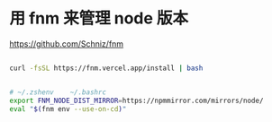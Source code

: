 # 用 fnm 来管理 node 版本

https://github.com/Schniz/fnm

```bash

curl -fsSL https://fnm.vercel.app/install | bash


# ~/.zshenv    ~/.bashrc
export FNM_NODE_DIST_MIRROR=https://npmmirror.com/mirrors/node/
eval "$(fnm env --use-on-cd)"

```
